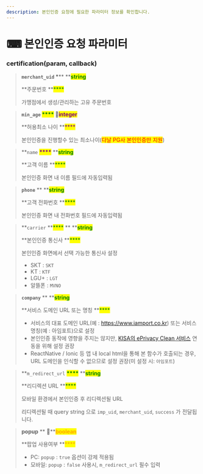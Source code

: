 ```yaml
---
description: 본인인증 요청에 필요한 파라미터 정보를 확인합니다.
---
```


# ⌨ 본인인증 요청 파라미터

### certification(param, callback) <a href="#certification" id="certification"></a>

> **`merchant_uid`    **<mark style="color:red;">**\***</mark>**    **<mark style="color:green;">**string**</mark>
>
> **주문번호 **<mark style="color:green;">****</mark>&#x20;
>
> 가맹점에서 생성/관리하는 고유 주문번호

> **`min_age`  **<mark style="color:green;">****</mark>**      **<mark style="color:green;">****</mark><mark style="color:purple;">**integer**</mark>
>
> **허용최소 나이 **<mark style="color:purple;">****</mark>&#x20;
>
> 본인인증을 진행할수 있는 최소나이(<mark style="color:red;">다날 PG사 본인인증만 지원</mark>)

> **`name`  **<mark style="color:purple;">****</mark>**      **<mark style="color:green;">**string**</mark>
>
> **고객 이름 **<mark style="color:green;">****</mark>&#x20;
>
> 본인인증 화면 내 이름 필드에 자동입력됨

> **`phone`**  **  **<mark style="color:green;">**string**</mark>
>
> **고객 전화번호 **<mark style="color:green;">****</mark>&#x20;
>
> 본인인증 화면 내 전화번호 필드에 자동입력됨

> **`carrier` **<mark style="color:green;">****</mark> **  **<mark style="color:green;">**string**</mark>
>
> **본인인증 통신사 **<mark style="color:green;">****</mark>&#x20;
>
> 본인인증 화면에서 선택 가능한 통신사 설정
>
> * SKT : `SKT`
> * KT : `KTF`
> * LGU+ : `LGT`
> * 알뜰폰 : `MVNO`

> **`company`**  **  **<mark style="color:green;">**string**</mark>
>
> **서비스 도메인 URL 또는 명칭 **<mark style="color:green;">****</mark>&#x20;
>
> * 서비스의 대표 도메인 URL(예 : https://www.iamport.co.kr) 또는 서비스 명칭(예 : 아임포트)으로 설정
> * 본인인증 동작에 영향을 주지는 않지만, [KISA의 ePrivacy Clean 서비스](https://www.eprivacy.go.kr) 연동을 위해 설정 권장
> * ReactNative / Ionic 등 앱 내 local html을 통해 본 함수가 호출되는 경우, URL 도메인을 인식할 수 없으므로 설정 권장(미 설정 시: `아임포트`)

> **`m_redirect_url`  **<mark style="color:green;">****</mark>**      **<mark style="color:green;">**string**</mark>
>
> **리디렉션 URL **<mark style="color:green;">****</mark>&#x20;
>
> 모바일 환경에서 본인인증 후 리디렉션될 URL
>
> 리디렉션될 때 query string 으로 `imp_uid`, `merchant_uid`, `success` 가 전달됩니다.

> **popup**  **  **<mark style="color:green;">****</mark><mark style="color:orange;">**boolean**</mark>
>
> **팝업 사용여부 **<mark style="color:orange;">****</mark>&#x20;
>
> * PC: `popup` : `true` 옵션이 강제 적용됨
> * 모바일: `popup` : `false` 사용시, `m_redirect_url` 필수 입력
